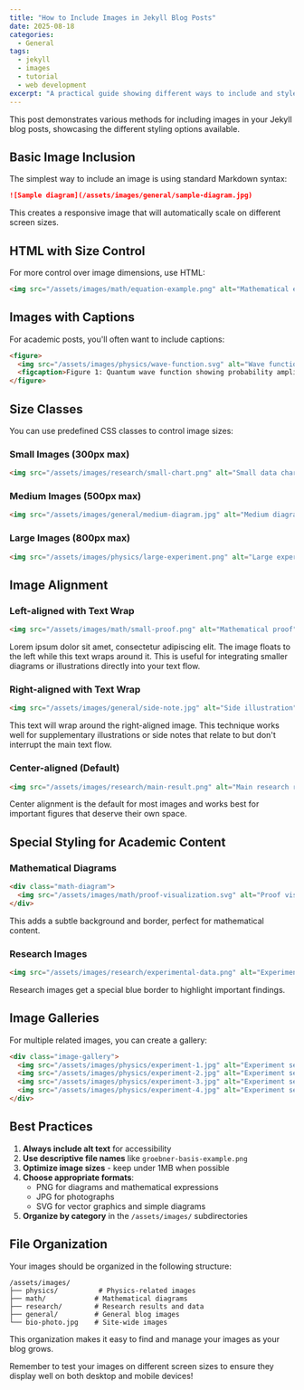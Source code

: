 ```yaml
---
title: "How to Include Images in Jekyll Blog Posts"
date: 2025-08-18
categories:
  - General
tags:
  - jekyll
  - images
  - tutorial
  - web development
excerpt: "A practical guide showing different ways to include and style images in Jekyll blog posts."
---
```


This post demonstrates various methods for including images in your Jekyll blog posts, showcasing the different styling options available.

## Basic Image Inclusion

The simplest way to include an image is using standard Markdown syntax:

```markdown
![Sample diagram](/assets/images/general/sample-diagram.jpg)
```

This creates a responsive image that will automatically scale on different screen sizes.

## HTML with Size Control

For more control over image dimensions, use HTML:

```html
<img src="/assets/images/math/equation-example.png" alt="Mathematical equation" width="400">
```

## Images with Captions

For academic posts, you'll often want to include captions:

```html
<figure>
  <img src="/assets/images/physics/wave-function.svg" alt="Wave function visualization" class="img-medium">
  <figcaption>Figure 1: Quantum wave function showing probability amplitude over time</figcaption>
</figure>
```

## Size Classes

You can use predefined CSS classes to control image sizes:

### Small Images (300px max)
```html
<img src="/assets/images/research/small-chart.png" alt="Small data chart" class="img-small">
```

### Medium Images (500px max)
```html
<img src="/assets/images/general/medium-diagram.jpg" alt="Medium diagram" class="img-medium">
```

### Large Images (800px max)
```html
<img src="/assets/images/physics/large-experiment.png" alt="Large experimental setup" class="img-large">
```

## Image Alignment

### Left-aligned with Text Wrap
```html
<img src="/assets/images/math/small-proof.png" alt="Mathematical proof" class="img-small img-left">
```

Lorem ipsum dolor sit amet, consectetur adipiscing elit. The image floats to the left while this text wraps around it. This is useful for integrating smaller diagrams or illustrations directly into your text flow.

<div class="clear"></div>

### Right-aligned with Text Wrap
```html
<img src="/assets/images/general/side-note.jpg" alt="Side illustration" class="img-small img-right">
```

This text will wrap around the right-aligned image. This technique works well for supplementary illustrations or side notes that relate to but don't interrupt the main text flow.

<div class="clear"></div>

### Center-aligned (Default)
```html
<img src="/assets/images/research/main-result.png" alt="Main research result" class="img-center">
```

Center alignment is the default for most images and works best for important figures that deserve their own space.

## Special Styling for Academic Content

### Mathematical Diagrams
```html
<div class="math-diagram">
  <img src="/assets/images/math/proof-visualization.svg" alt="Proof visualization" class="img-medium">
</div>
```

This adds a subtle background and border, perfect for mathematical content.

### Research Images
```html
<img src="/assets/images/research/experimental-data.png" alt="Experimental data" class="research-image img-large">
```

Research images get a special blue border to highlight important findings.

## Image Galleries

For multiple related images, you can create a gallery:

```html
<div class="image-gallery">
  <img src="/assets/images/physics/experiment-1.jpg" alt="Experiment setup 1">
  <img src="/assets/images/physics/experiment-2.jpg" alt="Experiment setup 2">
  <img src="/assets/images/physics/experiment-3.jpg" alt="Experiment setup 3">
  <img src="/assets/images/physics/experiment-4.jpg" alt="Experiment setup 4">
</div>
```

## Best Practices

1. **Always include alt text** for accessibility
2. **Use descriptive file names** like `groebner-basis-example.png`
3. **Optimize image sizes** - keep under 1MB when possible
4. **Choose appropriate formats**:
   - PNG for diagrams and mathematical expressions
   - JPG for photographs
   - SVG for vector graphics and simple diagrams
5. **Organize by category** in the `/assets/images/` subdirectories

## File Organization

Your images should be organized in the following structure:

```
/assets/images/
├── physics/          # Physics-related images
├── math/            # Mathematical diagrams
├── research/        # Research results and data
├── general/         # General blog images
└── bio-photo.jpg    # Site-wide images
```

This organization makes it easy to find and manage your images as your blog grows.

Remember to test your images on different screen sizes to ensure they display well on both desktop and mobile devices!